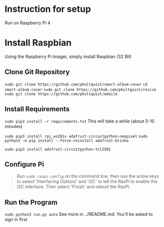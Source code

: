 # Instruction for setup
Run on Raspberry Pi 4

# Install Raspbian
Using the Raspberry Pi Imager, simply install Raspbian (32 Bit)

## Clone Git Repository
`sudo git clone https://github.com/phultquist/smart-album-cover`
`cd smart-album-cover`
`sudo git clone https://github.com/phultquist/resize`
`sudo git clone https://github.com/phultquist/mobile`

## Install Requirements
`sudo pip3 install -r requirements.txt`
This will take a while (about 5-10 minutes)

`sudo pip3 install rpi_ws281x adafruit-circuitpython-neopixel`
`sudo python3 -m pip install --force-reinstall adafruit-blinka`

`sudo pip3 install adafruit-circuitpython-tsl2591`

## Configure Pi
> Run `sudo raspi-config` on the command line, then use the arrow keys to select 'Interfacing Options' and 'I2C' to tell the RasPi to enable the I2C interface. Then select 'Finish' and reboot the RasPi.

## Run the Program
`sudo python3 run.py auto`
See more in ../README.md. You'll be asked to sign in first